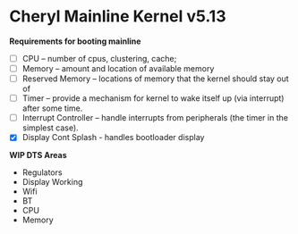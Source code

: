 # Cheryl Mainline Kernel v5.13

**Requirements for booting mainline**
* [ ] CPU – number of cpus, clustering, cache;
* [ ] Memory – amount and location of available memory
* [ ] Reserved Memory – locations of memory that the kernel should stay out of
* [ ] Timer – provide a mechanism for kernel to wake itself up (via interrupt) after some time.
* [ ] Interrupt Controller – handle interrupts from peripherals (the timer in the simplest case).
* [x] Display Cont Splash - handles bootloader display

**WIP DTS Areas**
- Regulators
- Display Working
- Wifi
- BT 
- CPU
- Memory
